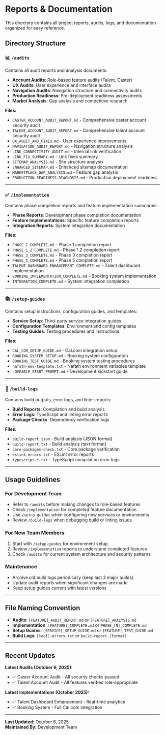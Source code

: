 # Reports & Documentation

This directory contains all project reports, audits, logs, and documentation organized for easy reference.

## Directory Structure

### 📊 `/audits`
Contains all audit reports and analysis documents:
- **Account Audits**: Role-based feature audits (Talent, Caster)
- **UX Audits**: User experience and interface audits
- **Navigation Audits**: Navigation structure and connectivity audits
- **Production Readiness**: Pre-deployment readiness assessments
- **Market Analysis**: Gap analysis and competitive research

**Files:**
- `CASTER_ACCOUNT_AUDIT_REPORT.md` - Comprehensive caster account security audit
- `TALENT_ACCOUNT_AUDIT_REPORT.md` - Comprehensive talent account security audit
- `UX_AUDIT_AND_FIXES.md` - User experience improvements
- `NAVIGATION_AUDIT_REPORT.md` - Navigation structure analysis
- `LINK_CONNECTIVITY_AUDIT.md` - Internal link verification
- `LINK_FIX_SUMMARY.md` - Link fixes summary
- `SITEMAP_ANALYSIS.md` - Site structure analysis
- `ENHANCED_SITEMAP.md` - Enhanced sitemap documentation
- `MARKETPLACE_GAP_ANALYSIS.md` - Feature gap analysis
- `PRODUCTION_READINESS_DIAGNOSIS.md` - Production deployment readiness

---

### ✅ `/implementation`
Contains phase completion reports and feature implementation summaries:
- **Phase Reports**: Development phase completion documentation
- **Feature Implementations**: Specific feature completion reports
- **Integration Reports**: System integration documentation

**Files:**
- `PHASE_1_COMPLETE.md` - Phase 1 completion report
- `PHASE_1_2_COMPLETE.md` - Phase 1.2 completion report
- `PHASE_3_COMPLETE.md` - Phase 3 completion report
- `PHASE_5_COMPLETE.md` - Phase 5 completion report
- `TALENT_DASHBOARD_ENHANCEMENT_COMPLETE.md` - Talent dashboard implementation
- `BOOKING_IMPLEMENTATION_COMPLETE.md` - Booking system implementation
- `INTEGRATION_COMPLETE.md` - System integration completion

---

### 📚 `/setup-guides`
Contains setup instructions, configuration guides, and templates:
- **Service Setup**: Third-party service integration guides
- **Configuration Templates**: Environment and config templates
- **Testing Guides**: Testing procedures and instructions

**Files:**
- `CAL_COM_SETUP_GUIDE.md` - Cal.com integration setup
- `BOOKING_SYSTEM_SETUP.md` - Booking system configuration
- `BOOKING_TEST_GUIDE.md` - Booking system testing procedures
- `nafath-env-template.txt` - Nafath environment variables template
- `LOVEABLE_START_PROMPT.md` - Development kickstart guide

---

### 🔧 `/build-logs`
Contains build outputs, error logs, and linter reports:
- **Build Reports**: Compilation and build analysis
- **Error Logs**: TypeScript and linting error reports
- **Package Checks**: Dependency verification logs

**Files:**
- `build-report.json` - Build analysis (JSON format)
- `build-report.txt` - Build analysis (text format)
- `core-packages-check.txt` - Core package verification
- `eslint-errors.txt` - ESLint error reports
- `typescript-*.txt` - TypeScript compilation error logs

---

## Usage Guidelines

### For Development Team
- Refer to `/audits` before making changes to role-based features
- Check `/implementation` for completed feature documentation
- Use `/setup-guides` when configuring new services or environments
- Review `/build-logs` when debugging build or linting issues

### For New Team Members
1. Start with `/setup-guides` for environment setup
2. Review `/implementation` reports to understand completed features
3. Check `/audits` for current system architecture and security patterns

### Maintenance
- Archive old build logs periodically (keep last 3 major builds)
- Update audit reports when significant changes are made
- Keep setup guides current with latest versions

---

## File Naming Convention

- **Audits**: `[FEATURE]_AUDIT_REPORT.md` or `[FEATURE]_ANALYSIS.md`
- **Implementation**: `[FEATURE]_COMPLETE.md` or `PHASE_[N]_COMPLETE.md`
- **Setup Guides**: `[SERVICE]_SETUP_GUIDE.md` or `[FEATURE]_TEST_GUIDE.md`
- **Build Logs**: `[tool]-errors.txt` or `build-report.[format]`

---

## Recent Updates

**Latest Audits (October 6, 2025):**
- ✅ Caster Account Audit - All security checks passed
- ✅ Talent Account Audit - All features verified role-appropriate

**Latest Implementations (October 2025):**
- ✅ Talent Dashboard Enhancement - Real-time analytics
- ✅ Booking System - Full Cal.com integration

---

**Last Updated:** October 6, 2025  
**Maintained By:** Development Team

